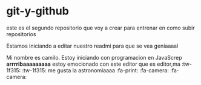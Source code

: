 # git-y-github
este es el segundo repositorio que voy a crear para entrenar en como subir repositorios

Estamos iniciando a editar nuestro readmi para que se vea geniaaaal

Mi nombre es camilo.
Estoy iniciando con programacion en JavaScrep
**arrrribaaaaaaaaa**
estoy emocionado con este editor que es editor,ma
:tw-1f315: :tw-1f315:
me gusta la astronomiaaaa
:fa-print: :fa-camera: :fa-camera:
